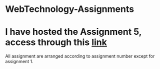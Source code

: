 # WebTechnology-Assignments

# I have hosted the Assignment 5, access through this [link](https://ashish807.github.io/Assignment5-Host-WT/)

All assignment are arranged according to assignment number except for assignment 1.

